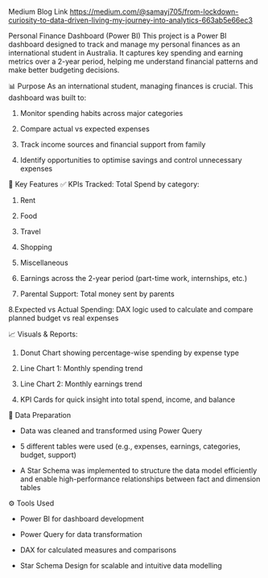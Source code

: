 Medium Blog Link
https://medium.com/@samayj705/from-lockdown-curiosity-to-data-driven-living-my-journey-into-analytics-663ab5e66ec3


Personal Finance Dashboard (Power BI)
This project is a Power BI dashboard designed to track and manage my personal finances as an international student in Australia. It captures key spending and earning metrics over a 2-year period, helping me understand financial patterns and make better budgeting decisions.

📊 Purpose
As an international student, managing finances is crucial. This dashboard was built to:

1. Monitor spending habits across major categories

2. Compare actual vs expected expenses

3. Track income sources and financial support from family

4. Identify opportunities to optimise savings and control unnecessary expenses

📌 Key Features
✅ KPIs Tracked:
Total Spend by category:

1. Rent

2. Food

3. Travel

4. Shopping

5. Miscellaneous

6. Earnings across the 2-year period (part-time work, internships, etc.)

7. Parental Support: Total money sent by parents

8.Expected vs Actual Spending: DAX logic used to calculate and compare planned budget vs real expenses

📈 Visuals & Reports:
1. Donut Chart showing percentage-wise spending by expense type

2. Line Chart 1: Monthly spending trend

3. Line Chart 2: Monthly earnings trend

4. KPI Cards for quick insight into total spend, income, and balance

🧹 Data Preparation
- Data was cleaned and transformed using Power Query

- 5 different tables were used (e.g., expenses, earnings, categories, budget, support)

- A Star Schema was implemented to structure the data model efficiently and enable high-performance relationships between fact and dimension tables

⚙️ Tools Used
- Power BI for dashboard development

- Power Query for data transformation

- DAX for calculated measures and comparisons

- Star Schema Design for scalable and intuitive data modelling
